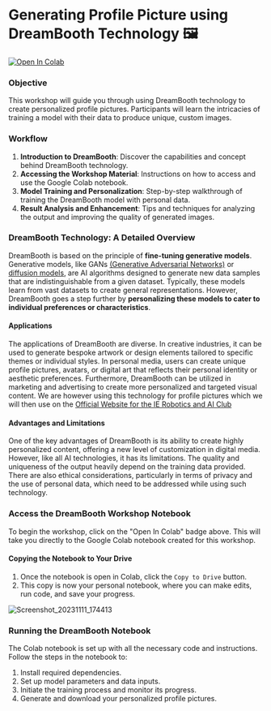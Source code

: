 # Generating Profile Picture using DreamBooth Technology 🖼️

[![Open In Colab](https://colab.research.google.com/assets/colab-badge.svg)](https://colab.research.google.com/drive/1djkSLl3ALqSPu947ER5aSTSo8R4cOnb6?usp=sharing)

### Objective
This workshop will guide you through using DreamBooth technology to create personalized profile pictures. Participants will learn the intricacies of training a model with their data to produce unique, custom images.

### Workflow
1. **Introduction to DreamBooth**: Discover the capabilities and concept behind DreamBooth technology.
2. **Accessing the Workshop Material**: Instructions on how to access and use the Google Colab notebook.
3. **Model Training and Personalization**: Step-by-step walkthrough of training the DreamBooth model with personal data.
4. **Result Analysis and Enhancement**: Tips and techniques for analyzing the output and improving the quality of generated images.

### DreamBooth Technology: A Detailed Overview

DreamBooth is based on the principle of **fine-tuning generative models**. Generative models, like GANs [(Generative Adversarial Networks)](https://arxiv.org/pdf/1406.2661.pdf) or [diffusion models](https://github.com/CompVis/latent-diffusion), are AI algorithms designed to generate new data samples that are indistinguishable from a given dataset. Typically, these models learn from vast datasets to create general representations. However, DreamBooth goes a step further by **personalizing these models to cater to individual preferences or characteristics**.


#### Applications
The applications of DreamBooth are diverse. In creative industries, it can be used to generate bespoke artwork or design elements tailored to specific themes or individual styles. In personal media, users can create unique profile pictures, avatars, or digital art that reflects their personal identity or aesthetic preferences. Furthermore, DreamBooth can be utilized in marketing and advertising to create more personalized and targeted visual content. We are however using this technology for profile pictures which we will then use on the [Official Website for the IE Robotics and AI Club](https://www.ieroboticsclub.com/)

#### Advantages and Limitations
One of the key advantages of DreamBooth is its ability to create highly personalized content, offering a new level of customization in digital media. However, like all AI technologies, it has its limitations. The quality and uniqueness of the output heavily depend on the training data provided. There are also ethical considerations, particularly in terms of privacy and the use of personal data, which need to be addressed while using such technology.

### Access the DreamBooth Workshop Notebook
To begin the workshop, click on the "Open In Colab" badge above. This will take you directly to the Google Colab notebook created for this workshop.

#### Copying the Notebook to Your Drive
1. Once the notebook is open in Colab, click the `Copy to Drive` button.
2. This copy is now your personal notebook, where you can make edits, run code, and save your progress.

![Screenshot_20231111_174413](https://github.com/velocitatem/workshops/assets/60182044/95156bf0-ef41-432a-9b0e-3c8545f5ff40)


### Running the DreamBooth Notebook
The Colab notebook is set up with all the necessary code and instructions. Follow the steps in the notebook to:
1. Install required dependencies.
2. Set up model parameters and data inputs.
3. Initiate the training process and monitor its progress.
4. Generate and download your personalized profile pictures.
